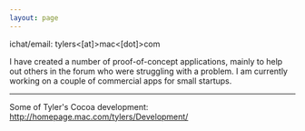 ```yaml
---
layout: page
---
```




ichat/email: tylers<[at]>mac<[dot]>com

I have created a number of proof-of-concept applications, mainly to help out others in the forum who were struggling with a problem.
I am currently working on a couple of commercial apps for small startups.

----

Some of Tyler's Cocoa development: http://homepage.mac.com/tylers/Development/